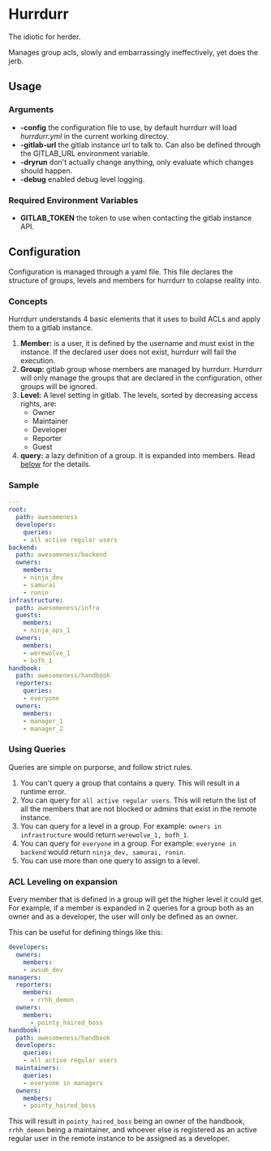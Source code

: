 # Hurrdurr

The idiotic for herder.

Manages group acls, slowly and embarrassingly ineffectively, yet does the jerb.

## Usage

### Arguments

- **-config** the configuration file to use, by default hurrdurr will load
  *hurrdurr.yml* in the current working directoy.
- **-gitlab-url** the gitlab instance url to talk to. Can also be defined
  through the GITLAB_URL environment variable.
- **-dryrun** don't actually change anything, only evaluate which changes
  should happen.
- **-debug** enabled debug level logging.

### Required Environment Variables

- **GITLAB_TOKEN** the token to use when contacting the gitlab instance API.

## Configuration

Configuration is managed through a yaml file. This file declares the
structure of groups, levels and members for hurrdurr to colapse reality into.

### Concepts

Hurrdurr understands 4 basic elements that it uses to build ACLs and apply
them to a gitlab instance.

1. **Member:** is a user, it is defined by the username and must exist in the
   instance. If the declared user does not exist, hurrdurr will fail the execution.
1. **Group:** gitlab group whose members are managed by hurrdurr.
   Hurrdurr will only manage the groups that are declared in the configuration,
   other groups will be ignored.
1. **Level:** A level setting in gitlab. The levels, sorted by decreasing access rights, are:
   - Owner
   - Maintainer
   - Developer
   - Reporter
   - Guest
1. **query:** a lazy definition of a group. It is expanded into members.
   Read [below](#using-queries) for the details.

### Sample

```yaml
---
root:
  path: awesomeness
  developers:
    queries:
    - all active regular users
backend:
  path: awesomeness/backend
  owners:
    members:
    - ninja_dev
    - samurai
    - ronin
infrastructure:
  path: awesomeness/infra
  guests:
    members:
    - ninja_ops_1
  owners:
    members:
    - werewolve_1
    - bofh_1
handbook:
  path: awesomeness/handbook
  reporters:
    queries:
    - everyone
  owners:
    members:
    - manager_1
    - manager_2
```

### Using Queries

Queries are simple on purporse, and follow strict rules.

1. You can't query a group that contains a query. This will result in a runtime error.
1. You can query for `all active regular users`. This will return the list of
   all the members that are not blocked or admins that exist in the remote
   instance.
1. You can query for a level in a group. For example: `owners in
   infrastructure` would return `werewolve_1, bofh_1`.
1. You can query for `everyone` in a group. For example: `everyone in
   backend` would return `ninja_dev, samurai, ronin`.
1. You can use more than one query to assign to a level.

### ACL Leveling on expansion

Every member that is defined in a group will get the higher level it could
get. For example, if a member is expanded in 2 queries for a group both as an
owner and as a developer, the user will only be defined as an owner.

This can be useful for defining things like this:

```yaml
developers:
  owners:
    members:
    - awsum_dev
managers:
  reporters:
    members:
      - rrhh_demon
  owners:
    members:
      - pointy_haired_boss
handbook:
  path: awesomeness/handbook
  developers:
    queries:
    - all active regular users
  maintainers:
    queries:
    - everyone in managers
  owners:
    members:
    - pointy_haired_boss
```

This will result in `pointy_haired_boss` being an owner of the handbook,
`rrhh_demon` being a maintainer, and whoever else is registered as an active
regular user in the remote instance to be assigned as a developer.
